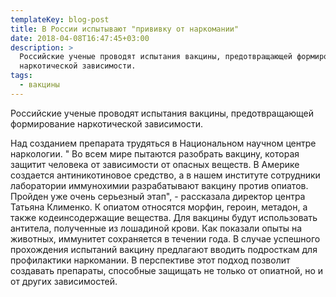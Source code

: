 ```yaml
---
templateKey: blog-post
title: В России испытывают "прививку от наркомании"
date: 2018-04-08T16:47:45+03:00
description: >
  Российские ученые проводят испытания вакцины, предотвращающей формирование
  наркотической зависимости. 
tags:
  - вакцины
---
```

Российские ученые проводят испытания вакцины, предотвращающей формирование наркотической зависимости. 



Над созданием препарата трудяться в Национальном научном центре наркологии. " Во всем мире пытаются разобрать вакцину, которая защитит человека от зависимости от опасных веществ. В Америке создается антиникотиновое средство, а в нашем институте сотрудники лаборатории иммунохимии разрабатывают вакцину против опиатов. Пройден уже очень серьезный этап", - рассказала директор центра Татьяна Клименко. К опиатом относятся морфин, героин, метадон, а также кодеинсодержащие вещества. Для вакцины будут использовать антитела, полученные из лошадиной крови. Как показали опыты на животных, иммунитет сохраняется в течении года. В случае успешного прохождения испытаний вакцину предлагают вводить подросткам для профилактики наркомании. В перспективе этот подход позволит создавать препараты, способные защищать не только от опиатной, но и от других зависимостей.
